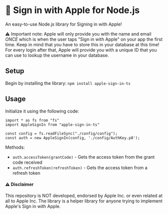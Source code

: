 #  Sign in with Apple for Node.js

An easy-to-use Node.js library for Signing in with Apple!

⚠️ Important note: Apple will only provide you with the name and email _ONCE_ which is when the user taps "Sign in with Apple" on your app the first time. Keep in mind that you have to store this in your database at this time! For every login after that, Apple will provide you with a unique ID that you can use to lookup the username in your database.

## Setup

Begin by installing the library:
`npm install apple-sign-in-ts`

## Usage

Initialize it using the following code:

```
import * as fs from "fs"
import AppleSignIn from "apple-sign-in-ts"

const config = fs.readFileSync("./config/config");
const auth = new AppleSignIn(config, './config/AuthKey.p8');
```

Methods:

- `auth.accessToken(grantCode)` - Gets the access token from the grant code received
- `auth.refreshToken(refreshToken)` - Gets the access token from a refresh token

#### ⚠️ Disclaimer

This repository is NOT developed, endorsed by Apple Inc. or even related at all to Apple Inc. The library is a helper library for anyone trying to implement Apple's Sign in with Apple.
